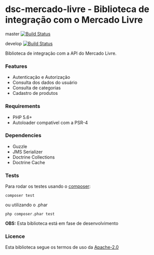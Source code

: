 # dsc-mercado-livre - Biblioteca de integração com o Mercado Livre

master
[![Build Status](https://travis-ci.org/discovery-tecnologia/dsc-mercado-livre.svg?branch=master)](http://travis-ci.org/#!/discovery-tecnologia/dsc-mercado-livre)

develop
[![Build Status](https://travis-ci.org/discovery-tecnologia/dsc-mercado-livre.svg?branch=develop)](http://travis-ci.org/#!/discovery-tecnologia/dsc-mercado-livre)

Biblioteca de integração com a API do Mercado Livre.

### Features

- Autenticação e Autorização
- Consulta dos dados do usuário
- Consulta de categorias
- Cadastro de produtos

### Requirements

- PHP 5.6+
- Autoloader compatível com a PSR-4

### Dependencies

- Guzzle
- JMS Serializer
- Doctrine Collections
- Doctrine Cache

### Tests
Para rodar os testes usando o [composer](https://getcomposer.org/download/):
```composer
composer test
```
ou utilizando o .phar
```composer
php composer.phar test
```

**OBS:** Esta biblioteca está em fase de desenvolvimento

### Licence

Esta biblioteca segue os termos de uso da [Apache-2.0](https://github.com/discovery-tecnologia/dsc-mercado-livre/blob/master/LICENSE)
